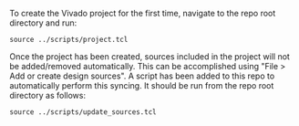 To create the Vivado project for the first time, navigate to the repo root directory and run:

`source ../scripts/project.tcl`

Once the project has been created, sources included in the project will not be added/removed automatically. This can be accomplished using "File > Add or create design sources". A script has been added to this repo to automatically perform this syncing. It should be run from the repo root directory as follows:

`source ../scripts/update_sources.tcl`
